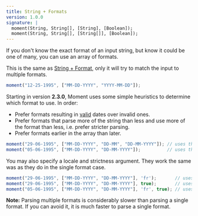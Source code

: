```yaml
---
title: String + Formats
version: 1.0.0
signature: |
  moment(String, String[], [String], [Boolean]);
  moment(String, String[], [String[]], [Boolean]);
---
```



If you don't know the exact format of an input string, but know it could be one of many, you can use an array of formats.

This is the same as [String + Format](#/parsing/string-format/), only it will try to match the input to multiple formats.

```js
moment("12-25-1995", ["MM-DD-YYYY", "YYYY-MM-DD"]);
```

Starting in version **2.3.0**, Moment uses some simple heuristics to determine which format to use. In order:

 * Prefer formats resulting in [valid](#/parsing/is-valid/) dates over invalid ones.
 * Prefer formats that parse more of the string than less and use more of the format than less, i.e. prefer stricter parsing.
 * Prefer formats earlier in the array than later.

```js
moment("29-06-1995", ["MM-DD-YYYY", "DD-MM", "DD-MM-YYYY"]); // uses the last format
moment("05-06-1995", ["MM-DD-YYYY", "DD-MM-YYYY"]);          // uses the first format
```

You may also specify a locale and strictness argument. They work the same was as they do in the single format case.

```js
moment("29-06-1995", ["MM-DD-YYYY", "DD-MM-YYYY"], 'fr');       // uses 'fr' locale
moment("29-06-1995", ["MM-DD-YYYY", "DD-MM-YYYY"], true);       // uses strict parsing
moment("05-06-1995", ["MM-DD-YYYY", "DD-MM-YYYY"], 'fr', true); // uses 'fr' locale and strict parsing
```

**Note:** Parsing multiple formats is considerably slower than parsing a single format. If you can avoid it, it is much faster to parse a single format.
